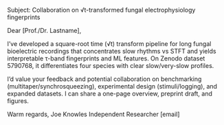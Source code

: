 Subject: Collaboration on √t-transformed fungal electrophysiology fingerprints

Dear [Prof./Dr. Lastname],

I’ve developed a square-root time (√t) transform pipeline for long fungal bioelectric recordings that concentrates slow rhythms vs STFT and yields interpretable τ-band fingerprints and ML features. On Zenodo dataset 5790768, it differentiates four species with clear slow/very-slow profiles.

I’d value your feedback and potential collaboration on benchmarking (multitaper/synchrosqueezing), experimental design (stimuli/logging), and expanded datasets. I can share a one-page overview, preprint draft, and figures.

Warm regards,
Joe Knowles
Independent Researcher
[email]
